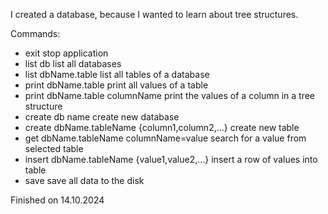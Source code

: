 I created a database, because I wanted to learn about tree structures.  

Commands:  
- exit	 											                      stop application  
- list db 											                    list all databases  
- list dbName.table 									              list all tables of a database  
- print dbName.table 									              print all values of a table  
- print dbName.table columnName 						        print the values of a column in a tree structure  
- create db name 										                create new database  
- create dbName.tableName {column1,column2,...} 		create new table  
- get dbName.tableName columnName=value 				    search for a value from selected table  
- insert dbName.tableName {value1,value2,...} 		  insert a row of values into table  
- save 												                      save all data to the disk  

Finished on 14.10.2024
